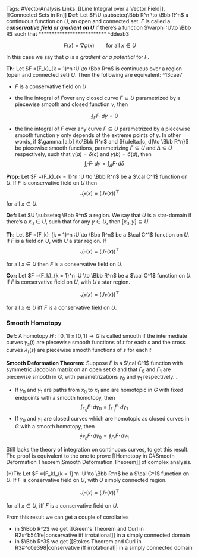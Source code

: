 Tags: #VectorAnalysis 
Links: [[Line Integral over a Vector Field]], [[Connected Sets in Rn]]
**********Def:********** Let $F:U \subseteq\Bbb R^n \to \Bbb R^n$ a continuous function on $U$, an open and connected set. $F$ is called a _************conservative field or gradient on U************_ if there’s a function $\varphi :U\to \Bbb R$ such that ************************** ^ddeab3

$$ F(x) = \nabla \varphi(x) \qquad \text{for all $x \in U$} $$

In this case we say that $\varphi$ is a _gradient or a potential_ for $F$.

********Th:******** Let $F =(F_k)_{k = 1}^n :U \to \Bbb R^n$ is continuous over a region (open and connected set) $U$. Then the following are equivalent: ^13cae7
- $F$ is a conservative field on $U$
- the line integral of $F$over any closed curve $\Gamma \subseteq U$ parametrized by a piecewise smooth and closed function $\gamma$, then
    
    $$ \oint_\Gamma F \cdot\, d\gamma = 0 $$
    
- the line integral of $F$ over any curve $\Gamma \subseteq U$ parametrized by a piecewise smooth function $\gamma$ only depends of the extreme points of $\gamma$. In other words, if $\gamma:[a,b] \to\Bbb R^n$ and ${\delta:[c, d]\to \Bbb R^n}$ be piecewise smooth functions, parametrizing $\Gamma \subseteq U$ and $\Delta \subseteq U$ respectively, such that $\gamma(a) = \delta (c)$ and $\gamma(b) = \delta(d)$, then
    $$ \int_\Gamma F\cdot\, d\gamma = \int_\Delta F\cdot \, d\delta $$

**Prop:** Let $F =(F_k)_{k = 1}^n :U \to \Bbb R^n$ be a $\cal C^1$ function on $U$. If $F$ is conservative field on $U$ then
$$ J_F(x) =(J_F (x))^\top $$
for all $x \in U$.

**Def:** Let $U \subseteq \Bbb R^n$ a region. We say that $U$ is a star-domain if there’s a $x_0 \in U$, such that for any $y \in U$, then $[x_0, y] \subseteq U$.

**Th:** Let $F =(F_k)_{k = 1}^n :U \to \Bbb R^n$ be a $\cal C^1$ function on $U$. If $F$ is a field on $U$, with $U$ a star region. If
$$ J_F(x) =(J_F (x))^\top $$

for all $x \in U$ then $F$ is a conservative field on $U$.

**Cor:** Let $F =(F_k)_{k = 1}^n :U \to \Bbb R^n$ be a $\cal C^1$ function on $U$. If $F$ is conservative field on $U$, with $U$ a star region.

$$ J_F(x) =(J_F (x))^\top $$

for all $x \in U$ iff $F$ is a conservative field on $U$.

### Smooth Homotopy
**Def:** A homotopy $H:[0,1]\times [0,1] \to G$ is called smooth if the intermediate curves $\gamma_s(t)$ are piecewise smooth functions of $t$ for each $s$ and the cross curves $\lambda_t(s)$ are piecewise smooth functions of $s$ for each $t$

********************************************Smooth Deformation Theorem:******************************************** Suppose $F$ is a $\cal C^1$ function with symmetric Jacobian matrix on an open set $G$ and that $\Gamma_0$ and $\Gamma_1$ are piecewise smooth in $G$, with parametrizations $\gamma_0$ and $\gamma_1$ respectively. .
- If $\gamma_0$ and $\gamma_1$ are paths from $x_0$ to $x_1$ and are homotopic in $G$ with fixed endpoints with a smooth homotopy, then
    $$ \int_{\Gamma_0} F \cdot\, d\gamma_0 = \int_{\Gamma_1} F \cdot\, d\gamma_1 $$
- If $\gamma_0$ and $\gamma_1$ are closed curves which are homotopic as closed curves in $G$ with a smooth homotopy, then
    $$ \oint_{\Gamma_0} F \cdot\, d\gamma_0= \oint_{\Gamma_1} F \cdot\, d\gamma_1 $$

Still lacks the theory of integration on continuous curves, to get this result. The proof is equivalent to the one to prove [[Homotopy in C#Smooth Deformation Theorem|Smooth Deformation Theorem]] of complex analysis.

$(*)$Th: Let $F =(F_k)_{k = 1}^n :U \to \Bbb R^n$ be a $\cal C^1$ function on $U$. If $F$ is conservative field on $U$, with $U$ simply connected region.

$$ J_F(x) =(J_F (x))^\top $$

for all $x \in U$, iff $F$ is a conservative field on $U$.

From this result we can get a couple of corollaries
- in $\Bbb R^2$ we get [[Green's Theorem and Curl in R2#^b541fe|conservative iff irrotational]] in a simply connected domain
- in $\Bbb R^3$ we get [[Stokes Theorem and Curl in R3#^c0e398|conservative iff irrotational]] in a simply connected domain

